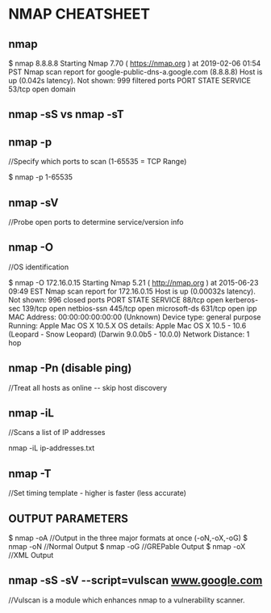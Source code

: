 # NMAP CHEATSHEET

## nmap

$ nmap 8.8.8.8
 Starting Nmap 7.70 ( https://nmap.org ) at 2019-02-06 01:54 PST
 Nmap scan report for google-public-dns-a.google.com (8.8.8.8)
 Host is up (0.042s latency).
 Not shown: 999 filtered ports
 PORT   STATE SERVICE
 53/tcp open  domain

## nmap -sS vs nmap -sT

## nmap -p
//Specify which ports to scan (1-65535 = TCP Range)

$ nmap -p 1-65535

## nmap -sV
//Probe open ports to determine service/version info



## nmap -O
//OS identification

$ nmap -O 172.16.0.15
 Starting Nmap 5.21 ( http://nmap.org ) at 2015-06-23 09:49 EST
 Nmap scan report for 172.16.0.15
 Host is up (0.00032s latency).
 Not shown: 996 closed ports
 PORT STATE SERVICE
 88/tcp open kerberos-sec
 139/tcp open netbios-ssn
 445/tcp open microsoft-ds
 631/tcp open ipp
 MAC Address: 00:00:00:00:00:00 (Unknown)
 Device type: general purpose
 Running: Apple Mac OS X 10.5.X
 OS details: Apple Mac OS X 10.5 - 10.6 (Leopard - Snow Leopard) (Darwin 9.0.0b5 - 10.0.0)
 Network Distance: 1 hop



## nmap -Pn (disable ping)
//Treat all hosts as online -- skip host discovery


## nmap -iL
//Scans a list of IP addresses

nmap -iL ip-addresses.txt

## nmap -T
//Set timing template - higher is faster (less accurate)

## OUTPUT PARAMETERS

$ nmap -oA
//Output in the three major formats at once (-oN,-oX,-oG)
$ nmap -oN
//Normal Output
$ nmap -oG
//GREPable Output
$ nmap -oX
//XML Output

## nmap -sS -sV --script=vulscan www.google.com
//Vulscan is a module which enhances nmap to a vulnerability scanner. 
